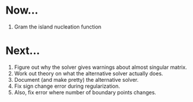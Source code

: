 Now...
======

1.  Gram the island nucleation function

Next...
=======

1.  Figure out why the solver gives warnings about almost singular matrix.
1.  Work out theory on what the alternative solver actually does.
1.  Document (and make pretty) the alternative solver.
1.  Fix sign change error during regularization.
1.  Also, fix error where number of boundary points changes.
